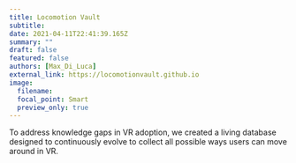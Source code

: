 ```yaml
---
title: Locomotion Vault
subtitle:
date: 2021-04-11T22:41:39.165Z
summary: ""
draft: false
featured: false
authors: [Max_Di_Luca]
external_link: https://locomotionvault.github.io
image:
  filename:
  focal_point: Smart
  preview_only: true
---
```


To address knowledge gaps in VR adoption, we created a living database designed to continuously evolve to collect all possible ways users can move around in VR.